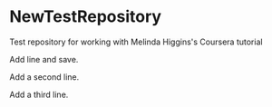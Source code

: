 # NewTestRepository
Test repository for working with Melinda Higgins's Coursera tutorial

Add line and save.

Add a second line.

Add a third line.
